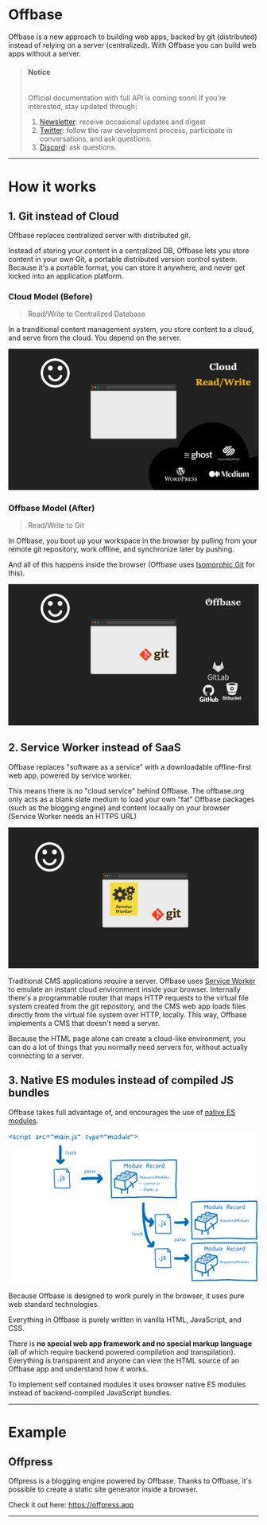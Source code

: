 # Offbase

Offbase is a new approach to building web apps, backed by git (distributed) instead of relying on a server (centralized). With Offbase you can build web apps without a server.

<blockquote class='notice'>
<h4>Notice</h4>
<br>
Official documentation with full API is coming soon! If you're interested, stay updated through:

<ol>
<li><a href="https://offbase.org/invite">Newsletter</a>: receive occasional updates and digest</li>
<li><a href="https://twitter.com/skogard">Twitter</a>: follow the raw development process, participate in conversations, and ask questions.</li>
<li><a href="https://discord.gg/sa24u6eRh6">Discord</a>: ask questions.</li>
</ol>
</blockquote>

---

# How it works

## 1. Git instead of Cloud

Offbase replaces centralized server with distributed git.

Instead of storing your content in a centralized DB, Offbase lets you store content in your own Git, a portable distributed version control system. Because it's a portable format, you can store it anywhere, and never get locked into an application platform.

### Cloud Model (Before)

> Read/Write to Centralized Database

In a tranditional content management system, you store content to a cloud, and serve from the cloud. You depend on the server.

![cloudmodel.png](cloudmodel.gif)

### Offbase Model (After)

> Read/Write to Git

In Offbase, you boot up your workspace in the browser by pulling from your remote git repository, work offline, and synchronize later by pushing.

And all of this happens inside the browser (Offbase uses [Isomorphic Git](https://isomorphic-git.org/) for this).

![gitmodel.png](gitmodel.gif)

## 2. Service Worker instead of SaaS

Offbase replaces "software as a service" with a downloadable offline-first web app, powered by service worker.

This means there is no "cloud service" behind Offbase. The offbase.org only acts as a blank slate medium to load your own "fat" Offbase packages (such as the blogging engine) and content locaally on your browser (Service Worker needs an HTTPS URL)

![serviceworker.gif](serviceworker.gif)

Traditional CMS applications require a server. Offbase uses [Service Worker](https://developer.mozilla.org/en-US/docs/Web/API/Service_Worker_API/Using_Service_Workers) to emulate an instant cloud environment inside your browser. Internally there's a programmable router that maps HTTP requests to the virtual file system created from the git repository, and the CMS web app loads files directly from the virtual file system over HTTP, locally. This way, Offbase implements a CMS that doesn't need a server.

Because the HTML page alone can create a cloud-like environment, you can do a lot of things that you normally need servers for, without actually connecting to a server.

## 3. Native ES modules instead of compiled JS bundles

Offbase takes full advantage of, and encourages the use of [native ES modules](https://hacks.mozilla.org/2018/03/es-modules-a-cartoon-deep-dive/).

![esm](esm.png)

Because Offbase is designed to work purely in the browser, it uses pure web standard technologies.

Everything in Offbase is purely written in vanilla HTML, JavaScript, and CSS.

There is **no special web app framework and no special markup language** (all of which require backend powered compilation and transpilation). Everything is transparent and anyone can view the HTML source of an Offbase app and understand how it works.

To implement self contained modules it uses browser native ES modules instead of backend-compiled JavaScript bundles.


---

# Example

## Offpress

Offpress is a blogging engine powered by Offbase. Thanks to Offbase, it's possible to create a static site generator inside a browser.

Check it out here: https://offpress.app


---

